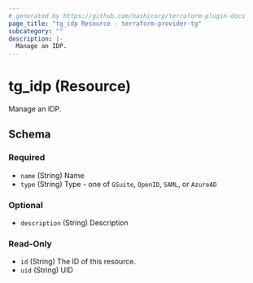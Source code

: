 ```yaml
---
# generated by https://github.com/hashicorp/terraform-plugin-docs
page_title: "tg_idp Resource - terraform-provider-tg"
subcategory: ""
description: |-
  Manage an IDP.
---
```


# tg_idp (Resource)

Manage an IDP.



<!-- schema generated by tfplugindocs -->
## Schema

### Required

- `name` (String) Name
- `type` (String) Type - one of `GSuite`, `OpenID`, `SAML`, or `AzureAD`

### Optional

- `description` (String) Description

### Read-Only

- `id` (String) The ID of this resource.
- `uid` (String) UID


